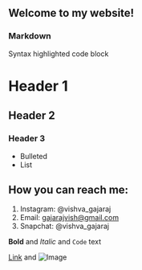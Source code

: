 ## Welcome to my website!



### Markdown


Syntax highlighted code block

# Header 1
## Header 2
### Header 3

- Bulleted
- List

## How you can reach me:
1. Instagram: @vishva_gajaraj
2. Email: gajarajvish@gmail.com
3. Snapchat: @vishva_gajaraj

**Bold** and _Italic_ and `Code` text

[Link](url) and ![Image](src)
```


